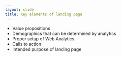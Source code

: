 ```yaml
---
layout: slide
title: Key elements of landing page
---
```

* Value propositions
* Demographics that can be determined by analytics
* Proper setup of Web Analytics
* Calls to action 
* Intended purpose of landing page
